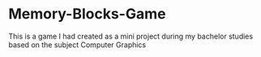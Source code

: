 # Memory-Blocks-Game

This is a game I had created as a mini project during my bachelor studies based on the subject Computer Graphics
